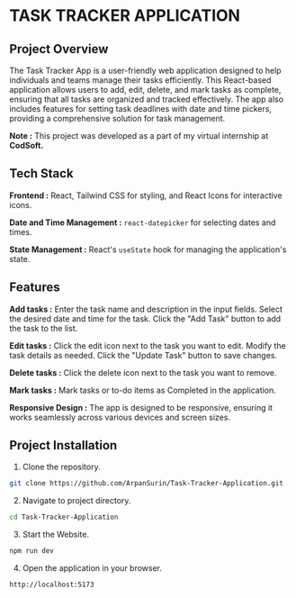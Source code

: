 # TASK TRACKER APPLICATION

## Project Overview

The Task Tracker App is a user-friendly web application designed to help individuals and teams manage their tasks efficiently. This React-based application allows users to add, edit, delete, and mark tasks as complete, ensuring that all tasks are organized and tracked effectively. The app also includes features for setting task deadlines with date and time pickers, providing a comprehensive solution for task management.

**Note :** This project was developed as a part of my virtual internship at **CodSoft.**

## Tech Stack

**Frontend :** React, Tailwind CSS for styling, and React Icons for interactive icons.

**Date and Time Management :** `react-datepicker` for selecting dates and times.

**State Management :** React's `useState` hook for managing the application's state.

## Features

**Add tasks :** Enter the task name and description in the input fields. Select the desired date and time for the task. Click the "Add Task" button to add the task to the list.

**Edit tasks :** Click the edit icon next to the task you want to edit. Modify the task details as needed. Click the "Update Task" button to save changes.

**Delete tasks :** Click the delete icon next to the task you want to remove.

**Mark tasks :** Mark tasks or to-do items as Completed in the application.

**Responsive Design :** The app is designed to be responsive, ensuring it works seamlessly across various devices and screen sizes.

## Project Installation

1. Clone the repository.
```bash
git clone https://github.com/ArpanSurin/Task-Tracker-Application.git
```

2. Navigate to project directory.
```bash
cd Task-Tracker-Application
```

3. Start the Website.
```bash
npm run dev
```

4. Open the application in your browser.
```bash
http://localhost:5173
```

